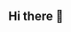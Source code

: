 ## Hi there 👋

<ing src=https://raw.githubusercontent.com/vitalybell/vitalybell/refs/heads/main/%D0%91%D0%B5%D0%B7%20%D0%BD%D0%B0%D0%B7%D0%B2%D0%B0%D0%BD%D0%B8%D1%8F%20(1).jfif>
